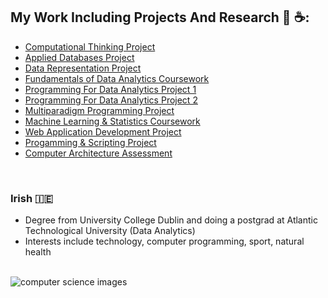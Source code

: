## My Work Including Projects And Research :triumph: :coffee::
- [Computational Thinking Project](https://github.com/Ruairi8/compThinking)
- [Applied Databases Project](https://github.com/Ruairi8/python_app_database)
- [Data Representation Project](https://www.github.com/Ruairi8/dataReprnProject)
- [Fundamentals of Data Analytics Coursework](https://www.github.com/Ruairi8/FoDA-assessment)
- [Programming For Data Analytics Project 1](https://github.com/Ruairi8/ProgForDA_Project)
- [Programming For Data Analytics Project 2](https://www.github.com/Ruairi8/ProgDAProject2)
- [Multiparadigm Programming Project](https://www.github.com/Ruairi8/MultiParadigmProg)
- [Machine Learning & Statistics Coursework](https://www.github.com/Ruairi8/machineLearn-Stat2022)
- [Web Application Development Project](https://www.github.com/Ruairi8/CreatingWebpages)
- [Progamming & Scripting Project](https://www.github.com/Ruairi8/pands-project)
- [Computer Architecture Assessment](https://www.github.com/Ruairi8/compArchitecture)
<br>

### Irish :ireland: 
- Degree from University College Dublin and doing a postgrad at Atlantic Technological University (Data Analytics)<br>
- Interests include technology, computer programming, sport, natural health <br>
<br>
<picture>
 <source media="(prefers-color-scheme: dark)" srcset="https://constructor.university/sites/default/files/styles/header_image/public/2022-11/header_computer_science.jpg?itok=DQbTv_pa">
 <source media="(prefers-color-scheme: light)" srcset="https://www.hw.ac.uk/programmes/img/Subjects/Computer-Science/AI-test-800x600_rdax_725x544s.jpg">
 <img alt="computer science images" src="https://www.youstudy.com/gallery/blog/post/computer-science-and-information-technology.jpg">
</picture>

<!--
**Ruairi8/Ruairi8** is a ✨ _special_ ✨ repository because its `README.md` (this file) appears on your GitHub profile.

Here are some ideas to get you started:

- 🔭 I’m currently working on ...
- 🌱 I’m currently learning ...
- 👯 I’m looking to collaborate on ...
- 🤔 I’m looking for help with ...
- 💬 Ask me about ...
- 📫 How to reach me: ...
- 😄 Pronouns: ...
- ⚡ Fun fact: ...
-->
